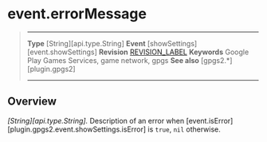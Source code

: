 # event.errorMessage

> --------------------- ------------------------------------------------------------------------------------------
> __Type__              [String][api.type.String]
> __Event__             [showSettings][event.showSettings]
> __Revision__          [REVISION_LABEL](REVISION_URL)
> __Keywords__          Google Play Games Services, game network, gpgs
> __See also__          [gpgs2.*][plugin.gpgs2]
> --------------------- ------------------------------------------------------------------------------------------

## Overview

_[String][api.type.String]._ Description of an error when [event.isError][plugin.gpgs2.event.showSettings.isError] is `true`, `nil` otherwise.